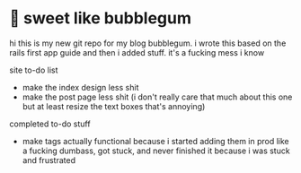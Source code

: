 # 🐬 sweet like bubblegum

hi this is my new git repo for my blog bubblegum. i wrote this based on the rails first app guide and then i added stuff. it's a fucking mess i know

site to-do list
* make the index design less shit
* make the post page less shit (i don't really care that much about this one but at least resize the text boxes that's annoying)

completed to-do stuff
* make tags actually functional because i started adding them in prod like a fucking dumbass, got stuck, and never finished it because i was stuck and frustrated
